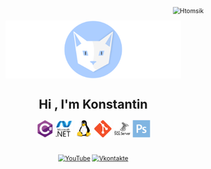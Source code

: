 


<p align="right"> 
	<img src="https://komarev.com/ghpvc/?username=Htomsik&label=Profile%20views&color=0e75b6&style=plastic" alt="Htomsik" />
</p>


<div align="center">
<img  id="CatImg" width="400" src="https://raw.githubusercontent.com/Htomsik/Htomsik/main/Assets/ProileReadme/icon_cat.png">

<h1 align="center">Hi , I'm Konstantin</h1>
<img width="40" align="center" class="LanguageTools" src="https://raw.githubusercontent.com/devicons/devicon/1119b9f84c0290e0f0b38982099a2bd027a48bf1/icons/csharp/csharp-original.svg" alt="Csharp" />
<img width="40" align="center" class="LanguageTools" src="https://raw.githubusercontent.com/devicons/devicon/1119b9f84c0290e0f0b38982099a2bd027a48bf1/icons/dot-net/dot-net-original-wordmark.svg" alt=".Net" />
<img width="40" align="center"  class="LanguageTools" src="https://raw.githubusercontent.com/devicons/devicon/1119b9f84c0290e0f0b38982099a2bd027a48bf1/icons/linux/linux-original.svg" alt="linux" />
<img width="40" align="center"  class="LanguageTools" src="https://raw.githubusercontent.com/devicons/devicon/1119b9f84c0290e0f0b38982099a2bd027a48bf1/icons/git/git-original.svg" alt="git" />
<img width="40" align="center"  class="LanguageTools" src="https://raw.githubusercontent.com/devicons/devicon/1119b9f84c0290e0f0b38982099a2bd027a48bf1/icons/microsoftsqlserver/microsoftsqlserver-plain-wordmark.svg" alt="Sql" />
<img width="40" align="center" class="LanguageTools" src="https://raw.githubusercontent.com/devicons/devicon/1119b9f84c0290e0f0b38982099a2bd027a48bf1/icons/photoshop/photoshop-plain.svg" alt="Sql" />

<h1></h1>

[![YouTube](https://img.shields.io/badge/-YouTube-090909?style=for-the-badge&logo=YouTube&logoColor=FF0000)](https://www.youtube.com/watch?v=dQw4w9WgXcQ)
[![Vkontakte](https://img.shields.io/badge/-VK-090909?style=for-the-badge&logo=Vk&logoColor=4F7DB3)](https://vk.com/jessnjake)

</div>

